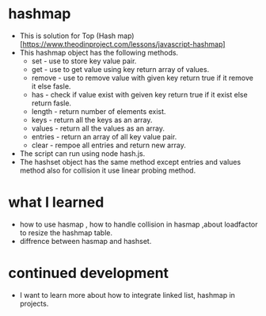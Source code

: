 # hashmap
- This is solution for Top (Hash map)[https://www.theodinproject.com/lessons/javascript-hashmap]
- This hashmap object has the following methods.
    - set - use to store key value pair.
    - get - use to get value using key return array of values.
    - remove - use to remove value with given key return true if it remove it else fasle.
    - has - check if value exist with geiven key return true if it exist else return fasle.
    - length - return number of elements exist.
    - keys - return all the keys as an array.
    - values - return all the values as an array.
    - entries - return an array of all key value pair.
    - clear - rempoe all entries and return new array.
- The script can run using node hash.js.
- The hashset object has the same method except entries and values method also for collision it use linear probing method.
# what I learned
- how to use hasmap , how to handle collision in hasmap ,about loadfactor to resize the hashmap table.
- diffrence between hasmap and hashset.
# continued development
- I want to learn more about how to integrate linked list, hashmap in projects.
